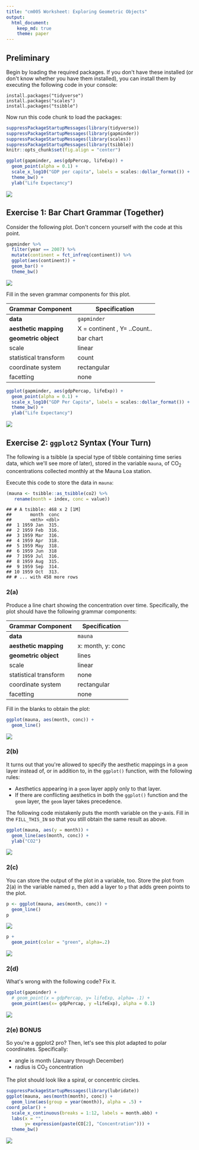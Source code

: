 ```yaml
---
title: "cm005 Worksheet: Exploring Geometric Objects"
output: 
  html_document:
    keep_md: true
    theme: paper
---
```


## Preliminary

Begin by loading the required packages. If you don't have these installed (or don't know whether you have them installed), you can install them by executing the following code in your console:

```
install.packages("tidyverse")
install.packages("scales")
install.packages("tsibble")
```

Now run this code chunk to load the packages:


```r
suppressPackageStartupMessages(library(tidyverse))
suppressPackageStartupMessages(library(gapminder))
suppressPackageStartupMessages(library(scales))
suppressPackageStartupMessages(library(tsibble))
knitr::opts_chunk$set(fig.align = "center")
```

<!---The following chunk allows errors when knitting--->




```r
ggplot(gapminder, aes(gdpPercap, lifeExp)) +
  geom_point(alpha = 0.1) +
  scale_x_log10("GDP per capita", labels = scales::dollar_format()) +
  theme_bw() +
  ylab("Life Expectancy")
```

<img src="s03a_ggplot_p1-exercise_files/figure-html/unnamed-chunk-1-1.png" style="display: block; margin: auto;" />

## Exercise 1: Bar Chart Grammar (Together)

Consider the following plot. Don't concern yourself with the code at this point.


```r
gapminder %>% 
  filter(year == 2007) %>% 
  mutate(continent = fct_infreq(continent)) %>% 
  ggplot(aes(continent)) +
  geom_bar() +
  theme_bw()
```

<img src="s03a_ggplot_p1-exercise_files/figure-html/unnamed-chunk-2-1.png" style="display: block; margin: auto;" />

Fill in the seven grammar components for this plot.

| Grammar Component     | Specification |
|-----------------------|---------------|
| __data__              | `gapminder` |
| __aesthetic mapping__ | X = continent , Y= ..Count.. |
| __geometric object__  | bar chart   |
| scale                 | linear      |
| statistical transform | count |
| coordinate system     | rectangular |
| facetting             | none        |


```r
ggplot(gapminder, aes(gdpPercap, lifeExp)) +
  geom_point(alpha = 0.1) +
  scale_x_log10("GDP Per Capita", labels = scales::dollar_format()) +
  theme_bw() +
  ylab("Life Expectancy")
```

<img src="s03a_ggplot_p1-exercise_files/figure-html/unnamed-chunk-3-1.png" style="display: block; margin: auto;" />


## Exercise 2: `ggplot2` Syntax (Your Turn)

The following is a tsibble (a special type of tibble containing time series data, which we'll see more of later), stored in the variable `mauna`, of CO$_2$ concentrations collected monthly at the Mauna Loa station.

Execute this code to store the data in `mauna`:


```r
(mauna <- tsibble::as_tsibble(co2) %>% 
   rename(month = index, conc = value))
```

```
## # A tsibble: 468 x 2 [1M]
##       month  conc
##       <mth> <dbl>
##  1 1959 Jan  315.
##  2 1959 Feb  316.
##  3 1959 Mar  316.
##  4 1959 Apr  318.
##  5 1959 May  318.
##  6 1959 Jun  318 
##  7 1959 Jul  316.
##  8 1959 Aug  315.
##  9 1959 Sep  314.
## 10 1959 Oct  313.
## # ... with 458 more rows
```

### 2(a)

Produce a line chart showing the concentration over time. Specifically, the plot should have the following grammar components:

| Grammar Component     | Specification |
|-----------------------|---------------|
| __data__              | `mauna` |
| __aesthetic mapping__ | x: month, y: conc |
| __geometric object__  | lines |
| scale                 | linear |
| statistical transform | none |
| coordinate system     | rectangular |
| facetting             | none |

Fill in the blanks to obtain the plot:


```r
ggplot(mauna, aes(month, conc)) +
  geom_line()
```

<img src="s03a_ggplot_p1-exercise_files/figure-html/unnamed-chunk-5-1.png" style="display: block; margin: auto;" />

### 2(b)

It turns out that you're allowed to specify the aesthetic mappings in a `geom` layer instead of, or in addition to, in the `ggplot()` function, with the following rules:

- Aesthetics appearing in a `geom` layer apply only to that layer.
- If there are conflicting aesthetics in both the `ggplot()` function and the `geom` layer, the `geom` layer takes precedence.

The following code mistakenly puts the month variable on the y-axis. Fill in the `FILL_THIS_IN` so that you still obtain the same result as above.


```r
ggplot(mauna, aes(y = month)) +
  geom_line(aes(month, conc)) +
  ylab("CO2")
```

<img src="s03a_ggplot_p1-exercise_files/figure-html/unnamed-chunk-6-1.png" style="display: block; margin: auto;" />

### 2(c)

You can store the output of the plot in a variable, too. Store the plot from 2(a) in the variable named `p`, then add a layer to `p` that adds green points to the plot.


```r
p <- ggplot(mauna, aes(month, conc)) +
  geom_line()
p
```

<img src="s03a_ggplot_p1-exercise_files/figure-html/unnamed-chunk-7-1.png" style="display: block; margin: auto;" />



```r
p +
  geom_point(color = "green", alpha=.2)
```

<img src="s03a_ggplot_p1-exercise_files/figure-html/unnamed-chunk-8-1.png" style="display: block; margin: auto;" />

### 2(d)

What's wrong with the following code? Fix it.


```r
ggplot(gapminder) + 
  # geom_point(x = gdpPercap, y= lifeExp, alpha= .1) +
  geom_point(aes(x= gdpPercap, y =lifeExp), alpha = 0.1)
```

<img src="s03a_ggplot_p1-exercise_files/figure-html/unnamed-chunk-9-1.png" style="display: block; margin: auto;" />


### 2(e) BONUS

So you're a ggplot2 pro? Then, let's see this plot adapted to polar coordinates. Specifically:

- angle is month (January through December)
- radius is CO$_2$ concentration

The plot should look like a spiral, or concentric circles. 


```r
suppressPackageStartupMessages(library(lubridate))
ggplot(mauna, aes(month(month), conc)) +
  geom_line(aes(group = year(month)), alpha = .5) +
coord_polar() + 
  scale_x_continuous(breaks = 1:12, labels = month.abb) + 
  labs(x = "", 
       y= expression(paste(CO[2], "Concentration"))) + 
  theme_bw()
```

<img src="s03a_ggplot_p1-exercise_files/figure-html/unnamed-chunk-10-1.png" style="display: block; margin: auto;" />

